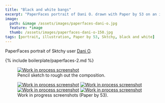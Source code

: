```yaml
---
title: "Black and white bangs"
excerpt: "PaperFaces portrait of Dani O. drawn with Paper by 53 on an iPad."
image: 
  path: &image /assets/images/paperfaces-dani-o.jpg 
  feature: *image
  thumb: /assets/images/paperfaces-dani-o-150.jpg
tags: [portrait, illustration, Paper by 53, Sktchy, black and white]
---
```


PaperFaces portrait of Sktchy user [Dani O](http://sktchy.com/BVa6DC).

{% include boilerplate/paperfaces-2.md %}

<figure>
	<a href="{{ site.url }}/assets/images/paperfaces-dani-o-process-1-lg.jpg"><img src="{{ site.url }}/assets/images/paperfaces-dani-o-process-1-750.jpg" alt="Work in process screenshot"></a>
	<figcaption>Pencil sketch to rough out the composition.</figcaption>
</figure>

<figure class="half">
	<a href="{{ site.url }}/assets/images/paperfaces-dani-o-process-2-lg.jpg"><img src="{{ site.url }}/assets/images/paperfaces-dani-o-process-2-600.jpg" alt="Work in process screenshot"></a>
	<a href="{{ site.url }}/assets/images/paperfaces-dani-o-process-3-lg.jpg"><img src="{{ site.url }}/assets/images/paperfaces-dani-o-process-3-600.jpg" alt="Work in process screenshot"></a>
	<a href="{{ site.url }}/assets/images/paperfaces-dani-o-process-4-lg.jpg"><img src="{{ site.url }}/assets/images/paperfaces-dani-o-process-4-600.jpg" alt="Work in process screenshot"></a>
	<a href="{{ site.url }}/assets/images/paperfaces-dani-o-process-5-lg.jpg"><img src="{{ site.url }}/assets/images/paperfaces-dani-o-process-5-600.jpg" alt="Work in process screenshot"></a>
	<figcaption>Work in progress screenshots (Paper by 53).</figcaption>
</figure>

